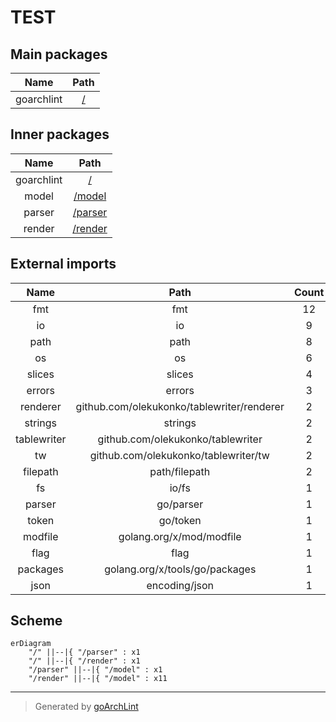 # TEST

## Main packages

|    Name    |     Path     |
|:----------:|:------------:|
| goarchlint | [/](main.md) |

## Inner packages

|    Name    |         Path         |
|:----------:|:--------------------:|
| goarchlint |     [/](main.md)     |
|   model    |  [/model](model.md)  |
|   parser   | [/parser](parser.md) |
|   render   | [/render](render.md) |

## External imports

|    Name     |                    Path                    | Count |
|:-----------:|:------------------------------------------:|:-----:|
|     fmt     |                    fmt                     |  12   |
|     io      |                     io                     |   9   |
|    path     |                    path                    |   8   |
|     os      |                     os                     |   6   |
|   slices    |                   slices                   |   4   |
|   errors    |                   errors                   |   3   |
|  renderer   | github.com/olekukonko/tablewriter/renderer |   2   |
|   strings   |                  strings                   |   2   |
| tablewriter |     github.com/olekukonko/tablewriter      |   2   |
|     tw      |    github.com/olekukonko/tablewriter/tw    |   2   |
|  filepath   |               path/filepath                |   2   |
|     fs      |                   io/fs                    |   1   |
|   parser    |                 go/parser                  |   1   |
|    token    |                  go/token                  |   1   |
|   modfile   |          golang.org/x/mod/modfile          |   1   |
|    flag     |                    flag                    |   1   |
|  packages   |       golang.org/x/tools/go/packages       |   1   |
|    json     |               encoding/json                |   1   |

## Scheme

```mermaid
erDiagram
    "/" ||--|{ "/parser" : x1
    "/" ||--|{ "/render" : x1
    "/parser" ||--|{ "/model" : x1
    "/render" ||--|{ "/model" : x11
```

---

> Generated by [goArchLint](https://github.com/gbh007/goarchlint)

